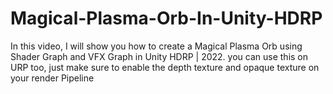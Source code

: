# Magical-Plasma-Orb-In-Unity-HDRP
In this video, I will show you how to create a Magical Plasma Orb using Shader Graph and VFX Graph in Unity HDRP | 2022. you can use this on URP too, just make sure to enable the depth texture and opaque texture on your render Pipeline 
